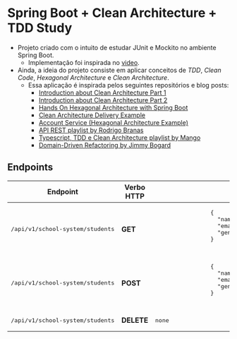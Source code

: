 # Spring Boot + Clean Architecture + TDD Study

- Projeto criado com o intuito de estudar JUnit e Mockito no ambiente Spring Boot.
    - Implementação foi inspirada no [video](https://www.youtube.com/watch?v=Geq60OVyBPg).
- Ainda, a ideia do projeto consiste em aplicar conceitos de _TDD_, _Clean Code_, _Hexagonal Architecture_ e _Clean
  Architecture_.
    - Essa aplicação é inspirada pelos seguintes repositórios e blog posts:
        - [Introduction about Clean Architecture Part 1](https://huongdanjava.com/introduction-about-clean-architecture-part-1.html)
        - [Introduction about Clean Architecture Part 2](https://huongdanjava.com/introduction-about-clean-architecture-part-2.html)
        - [Hands On Hexagonal Architecture with Spring Boot](https://github.com/sofieneBK/hands-on-hexagonal-architecture-with-spring-boot)
        - [Clean Architecture Delivery Example](https://github.com/eliostvs/clean-architecture-delivery-example)
        - [Account Service (Hexagonal Architecture Example)](https://github.com/tugcekonuklar/account-service)
        - [API REST playlist by Rodrigo Branas](https://www.youtube.com/watch?v=yZifRUvxdAk)
        - [Typescript, TDD e Clean Architecture playlist by Mango](https://www.youtube.com/watch?v=czq_8MsjTJY)
        - [Domain-Driven Refactoring by Jimmy Bogard](https://www.youtube.com/watch?v=_dQRAsVhCqA)

## Endpoints

<table>
    <thead>
        <tr>
            <th>Endpoint</th>
            <th>Verbo HTTP</th>
            <th>Response</th>
        </tr>
    </thead>
    <tbody>
        <tr>
            <td><pre>/api/v1/school-system/students</pre></td>
            <td><strong>GET</strong></td>
            <td><pre>
                {
                  "name" : "Vincent",
                  "email" : "TheHappyJock@outlook.co",
                  "gender" : "MALE"
                }
            </pre></td>
        </tr>
        <tr>
            <td><pre>/api/v1/school-system/students</pre></td>
            <td><strong>POST</strong></td>
            <td><pre>
                {
                  "name" : "Vincent",
                  "email" : "TheHappyJock@outlook.co",
                  "gender" : "MALE"
                }
            </pre></td>
        </tr>
        <tr>
            <td><pre>/api/v1/school-system/students</pre></td>
            <td><strong>DELETE</strong></td>
            <td><pre>none</pre></td>
        </tr>
    </tbody>
</table>


[comment]: <> (| Endpoint                           | Verbo HTTP | Retorno |)

[comment]: <> (|------------------------------------|------------|---------|)

[comment]: <> (|```/api/v1/school-system/students```||)
